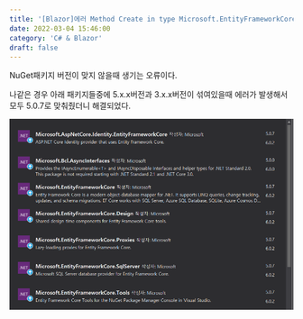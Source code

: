 ```yaml
---
title: '[Blazor]에러 Method Create in type Microsoft.EntityFrameworkCore.SqlServer.Query.Internal.SqlServerSqlTranslatingExpressionVisitorFactory from assembly 해결법'
date: 2022-03-04 15:46:00
category: 'C# & Blazor'
draft: false
---
```


NuGet패키지 버전이 맞지 않을때 생기는 오류이다.

나같은 경우 아래 패키지들중에 5.x.x버전과 3.x.x버전이 섞여있을때 에러가 발생해서 모두 5.0.7로 맞춰줬더니 해결되었다.

![220304_01.png](.\images\220304_01.png)
